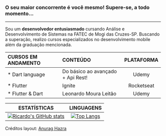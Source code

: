 ### O seu maior concorrente é você mesmo! Supere-se, a todo momento...

---
Sou um __desenvolvedor entusiasmado__ cursando Análise e Desenvolvimento de Sistemas na FATEC de Mogi das Cruzes-SP.
Buscando a superação, realizo cursos especializados no desenvolvimento mobile além da graduação mencionada.

CURSOS EM ANDAMENTO | CONTEÚDO | PLATAFORMA
:-------------------|:---------|:----------:
* Dart language | Do básico ao avançado + Api Rest! | Udemy
* Flutter | Ignite | Rocketseat
* Flutter & Dart | Leonardo Moura Leitão | Udemy

ESTATÍSTICAS | LINGUAGENS
:--------------------:| :----------:
[![Ricardo's GitHub stats](https://github-readme-stats.vercel.app/api?username=rcdo-dev&hide=contribs&count_private=true&show_icons=true&theme=chartreuse-dark)](https://github.com/anuraghazra/github-readme-stats) | [![Top Langs](https://github-readme-stats.vercel.app/api/top-langs/?username=rcdo-dev&layout=compact&theme=chartreuse-dark)](https://github.com/rcdo-dev/github-readme-stats)

Créditos layout: [Anurag Hazra](https://github.com/anuraghazra/github-readme-stats)